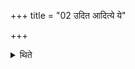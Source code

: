 +++
title = "02 उदित आदित्ये ये"

+++

<details><summary>थिते</summary>

उदित आदित्ये ये केशिनो नर्ते ब्रह्मण इति द्वे आहुती हुत्वा राडसि विराडसीति यजमानायतन औदुम्बरीमासन्दीं प्रतिष्ठापयति २
</details>
